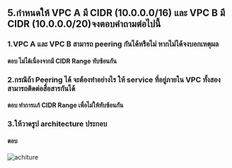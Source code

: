## 5.กำหนดให้ VPC A มี CIDR (10.0.0.0/16) และ VPC B  มี CIDR (10.0.0.0/20)จงตอบคำถามต่อไปนี้
### 1.VPC A และ VPC B สามารถ peering กันได้หรือไม่ หากไม่ได้จงบอกเหตุผล
#### ตอบ ไม่ได้เนื่องจากมี CIDR Range ทับซ้อนกัน
### 2.กรณีถ้า Peering ได้ จะต้องทำอย่างไร ให้ service ที่อยู่ภายใน VPC ทั้งสองสามารถติดต่อสื่อสารกันได้
#### ตอบ ทำการเเก้ CIDR Range เพื่อไม่ให้ทับซ้อนกัน
### 3.ให้วาดรูป architecture ประกอบ
#### ตอบ 
![achiture](/as-05/as-05.png)